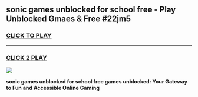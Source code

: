 
## sonic games unblocked for school free - Play Unblocked Gmaes & Free #22jm5
<h3>
<a href="https://news.freeplayer.one?title=sonic_games_unblocked_for_school_free&ref=03M">CLICK TO PLAY</a></h3>
<hr>

<h3>
<a href="https://news.freeplayer.one?title=sonic_games_unblocked_for_school_free&ref=03M">CLICK 2 PLAY</a>
  
</h3>

<a href="https://news.freeplayer.one?title=sonic_games_unblocked_for_school_free&ref=03M"><img src="https://clearcache.store/games.png"></a>


**sonic games unblocked for school free games unblocked: Your Gateway to Fun and Accessible Online Gaming**
